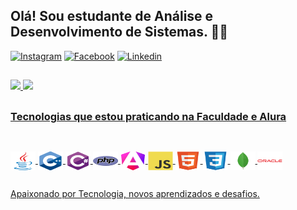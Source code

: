 ## Olá! Sou estudante de Análise e Desenvolvimento de Sistemas. 🧑‍💻

[![Instagram](https://img.shields.io/badge/Instagram-E4405F?style=for-the-badge&logo=instagram&logoColor=white)](https://www.instagram.com/luizeduardo_fr/)
[![Facebook](https://img.shields.io/badge/Facebook-1877F2?style=for-the-badge&logo=facebook&logoColor=white)](https://www.facebook.com/du.francodarocha/)
[![Linkedin](https://img.shields.io/badge/LinkedIn-0077B5?style=for-the-badge&logo=linkedin&logoColor=white)](https://www.linkedin.com/in/luizeduardofr)
## 

<div>
  <a href="https://github.com/luizeduardofr">
    <img height="180em" src="https://github-readme-stats.vercel.app/api?username=luizeduardofr&show_icons=true&theme=dracula&include_all_comits=true&count_private=true"/>
    <img height="180em" src="https://github-readme-stats.vercel.app/api/top-langs/?username=luizeduardofr&layout=compact&langs_count=16&theme=dracula"/>
</div>
    
##

### Tecnologias que estou praticando na Faculdade e Alura
##

<div style="display: inline_block"><br>
  <img align="center" alt="Du-Java" height="30" width="40" src="https://raw.githubusercontent.com/devicons/devicon/master/icons/java/java-original.svg">
  <img align="center" alt="Du-C++" height="30" width="40" src="https://raw.githubusercontent.com/devicons/devicon/master/icons/cplusplus/cplusplus-original.svg">
  <img align="center" alt="Du-C#" height="30" width="40" src="https://raw.githubusercontent.com/devicons/devicon/master/icons/csharp/csharp-original.svg">
  <img align="center" alt="Du-PHP" height="30" width="40" src="https://raw.githubusercontent.com/devicons/devicon/master/icons/php/php-original.svg">
  <img align="center" alt="Du-Angular" height="30" width="40" src="https://raw.githubusercontent.com/devicons/devicon/master/icons/angular/angular-original.svg">
  <img align="center" alt="Du-JS" height="30" width="40" src="https://raw.githubusercontent.com/devicons/devicon/master/icons/javascript/javascript-original.svg">
  <img align="center" alt="Du-HTML" height="30" width="40" src="https://raw.githubusercontent.com/devicons/devicon/master/icons/html5/html5-original.svg">
  <img align="center" alt="Du-CSS" height="30" width="40" src="https://raw.githubusercontent.com/devicons/devicon/master/icons/css3/css3-original.svg">
  <img align="center" alt="Du-Mongo" height="30" width="40" src="https://raw.githubusercontent.com/devicons/devicon/master/icons/mongodb/mongodb-original.svg">
  <img align="center" alt="Du-Oracle" height="30" width="40" src="https://raw.githubusercontent.com/devicons/devicon/master/icons/oracle/oracle-original.svg">
</div>

##

Apaixonado por Tecnologia, novos aprendizados e desafios.

## 
